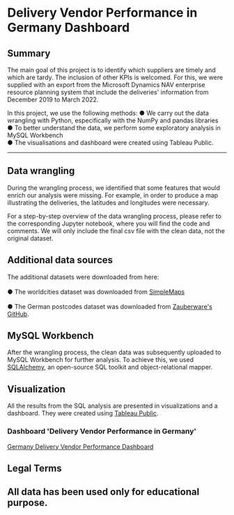 # Delivery Vendor Performance in Germany Dashboard

## Summary

The main goal of this project is to identify which suppliers are timely and which are tardy. The inclusion of other KPIs is welcomed. For this, we were supplied with an export from the Microsoft Dynamics NAV enterprise resource planning system that include the deliveries' information from December 2019 to March 2022.

In this project, we use the following methods:
● We carry out the data wrangling with Python, especifically with the NumPy and pandas libraries  
● To better understand the data, we perform some exploratory analysis in MySQL Workbench  
● The visualisations and dashboard were created using Tableau Public.  

---

## Data wrangling

During the wrangling process, we identified that some features that would enrich our analysis were missing. For example, in order to produce a map illustrating the deliveries, the latitudes and longitudes were necessary.

For a step-by-step overview of the data wrangling process, please refer to the corresponding Jupyter notebook, where you will find the code and comments. We will only include the final csv file with the clean data, not the original dataset.
  
## Additional data sources
The additional datasets were downloaded from here:  
<br>● The worldcities dataset was downloaded from [SimpleMaps](https://simplemaps.com/data/world-cities)  
<br>● The German postcodes dataset was downloaded from [Zauberware's GitHub](https://github.com/zauberware/postal-codes-json-xml-csv/blob/master/data/DE.zip).

## MySQL Workbench

After the wrangling process, the clean data was subsequently uploaded to MySQL Workbench for further analysis. To achieve this, we used [SQLAlchemy](https://www.sqlalchemy.org/), an open-source SQL toolkit and object-relational mapper.

## Visualization

All the results from the SQL analysis are presented in visualizations and a dashboard. They were created using [Tableau Public](https://public.tableau.com/).

### Dashboard 'Delivery Vendor Performance in Germany'

[Germany Delivery Vendor Performance Dashboard](https://public.tableau.com/app/profile/virginia.perdomo.cordero/viz/GermanyDeliveryVendorPerformanceDashboard/Dashboard1)

<div class='tableauPlaceholder' id='viz1646682669238' style='position: relative'><object class='tableauViz'  style='display:none;'><param name='host_url' value='https%3A%2F%2Fpublic.tableau.com%2F' /> <param name='embed_code_version' value='3' /> <param name='site_root' value='' /><param name='name' value='GermanyDeliveryVendorPerformanceDashboard&#47;Dashboard1' /><param name='tabs' value='no' /><param name='toolbar' value='yes' /><param name='animate_transition' value='yes' /><param name='display_static_image' value='yes' /><param name='display_spinner' value='yes' /><param name='display_overlay' value='yes' /><param name='display_count' value='yes' /><param name='language' value='en-US' /></object></div>                <script type='text/javascript'>                    var divElement = document.getElementById('viz1646682669238');                    var vizElement = divElement.getElementsByTagName('object')[0];                    if ( divElement.offsetWidth > 800 ) { vizElement.style.width='1604px';vizElement.style.height='905px';} else if ( divElement.offsetWidth > 500 ) { vizElement.style.width='1604px';vizElement.style.height='905px';} else { vizElement.style.width='100%';vizElement.style.height='2177px';}                     var scriptElement = document.createElement('script');                    scriptElement.src = 'https://public.tableau.com/javascripts/api/viz_v1.js';                    vizElement.parentNode.insertBefore(scriptElement, vizElement);                </script>

## Legal Terms
All data has been used only for educational purpose.
---
